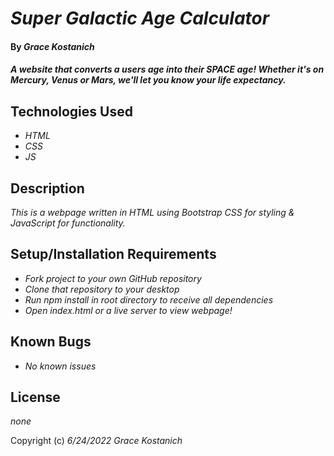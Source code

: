 # _Super Galactic Age Calculator_

#### By _**Grace Kostanich**_

#### _A website that converts a users age into their SPACE age! Whether it's on Mercury, Venus or Mars, we'll let you know your life expectancy._

## Technologies Used

* _HTML_
* _CSS_
* _JS_

## Description

_This is a webpage written in HTML using Bootstrap CSS for styling & JavaScript for functionality._

## Setup/Installation Requirements

* _Fork project to your own GitHub repository_ 
* _Clone that repository to your desktop_
* _Run npm install in root directory to receive all dependencies_
* _Open index.html or a live server to view webpage!_

## Known Bugs

* _No known issues_

## License

_none_

Copyright (c) _6/24/2022_ _Grace Kostanich_